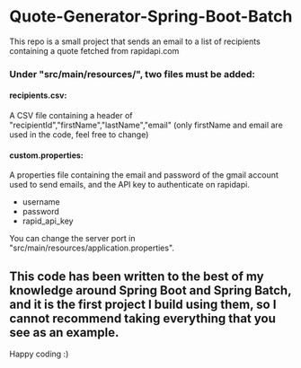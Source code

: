 # Quote-Generator-Spring-Boot-Batch
This repo is a small project that sends an email to a list of recipients containing a quote fetched from rapidapi.com

### Under "src/main/resources/", two files must be added:
#### recipients.csv:
A CSV file containing a header of "recipientId","firstName","lastName","email"
(only firstName and email are used in the code, feel free to change)


#### custom.properties:
A properties file containing the email and password of the gmail account used to send emails, and the API key to authenticate on rapidapi.
- username
- password
- rapid_api_key

You can change the server port in "src/main/resources/application.properties".

## This code has been written to the best of my knowledge around Spring Boot and Spring Batch, and it is the first project I build using them, so I cannot recommend taking everything that you see as an example.

Happy coding :)
